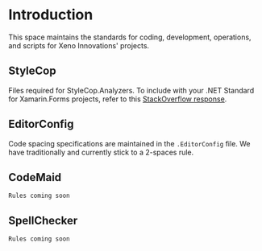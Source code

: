 # Introduction
This space maintains the standards for coding, development, operations, and scripts for Xeno Innovations' projects.

## StyleCop
Files required for StyleCop.Analyzers. To include with your .NET Standard for Xamarin.Forms projects, refer to this [StackOverflow response](https://stackoverflow.com/questions/52742473/how-to-get-a-stylecop-ruleset-trough-nuget-in-a-net-standard-project/54063152#54063152).

## EditorConfig
Code spacing specifications are maintained in the ``.EditorConfig`` file. We have traditionally and currently stick to a 2-spaces rule.

## CodeMaid
``Rules coming soon``

## SpellChecker
``Rules coming soon``
